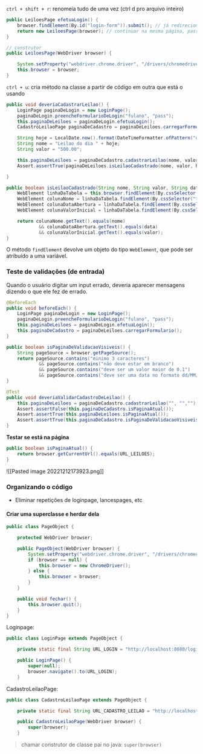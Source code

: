 `ctrl + shift + r`: renomeia tudo de uma vez (ctrl d pro arquivo inteiro)

``` java
public LeiloesPage efetuaLogin() {
    browser.findElement(By.id("login-form")).submit(); // já redireciona a página
    return new LeiloesPage(browser); // continuar na mesma página, passa o webdriver
}
```

``` java
// construtor
public LeiloesPage(WebDriver browser) {

    System.setProperty("webdriver.chrome.driver", "/drivers/chromedriver.exe");
    this.browser = browser;
}
```

`ctrl + u`: cria método na classe a partir de código em outra que está o usando

```java
public void deveriaCadastrarLeilao() {
    LoginPage paginaDeLogin = new LoginPage();
    paginaDeLogin.preencheFormularioDeLogin("fulano", "pass");
    this.paginaDeLeiloes = paginaDeLogin.efetuaLogin();
    CadastroLeilaoPage paginaDeCadastro = paginaDeLeiloes.carregarFormulario();

    String hoje = LocalDate.now().format(DateTimeFormatter.ofPattern("dd/MM/yyyy"));
    String nome = "Leilao do dia " + hoje;
    String valor = "500.00";

    this.paginaDeLeiloes = paginaDeCadastro.cadastrarLeilao(nome, valor, hoje);
    Assert.assertTrue(paginaDeLeiloes.isLeilaoCadastrado(nome, valor, hoje));

}
```

```java
public boolean isLeilaoCadastrado(String nome, String valor, String data) {
    WebElement linhaDaTabela = this.browser.findElement(By.cssSelector("#tabela-leiloes tbody tr:last-child"));
    WebElement colunaNome = linhaDaTabela.findElement(By.cssSelector("td:nth-child(1)"));
    WebElement colunaDataAbertura = linhaDaTabela.findElement(By.cssSelector("td:nth-child(2)"));
    WebElement colunaValorInicial = linhaDaTabela.findElement(By.cssSelector("td:nth-child(3)"));

    return colunaNome.getText().equals(nome)
            && colunaDataAbertura.getText().equals(data) 
            && colunaValorInicial.getText().equals(valor);
}
```

O método `findElement` devolve um objeto do tipo `WebElement`, que pode ser atribuído a uma variável.

### Teste de validações (de entrada)

Quando o usuário digitar um input errado, deveria aparecer mensagens dizendo o que ele fez de errado.

```java
@BeforeEach
public void beforeEach() {
    LoginPage paginaDeLogin = new LoginPage();
    paginaDeLogin.preencheFormularioDeLogin("fulano", "pass");
    this.paginaDeLeiloes = paginaDeLogin.efetuaLogin();
    this.paginaDeCadastro = paginaDeLeiloes.carregarFormulario();
}
```

```java
public boolean isPaginaDeValidacaoVisiveis() {
    String pageSource = browser.getPageSource();
    return pageSource.contains("minimo 3 caracteres")
            && pageSource.contains("não deve estar em branco")
            && pageSource.contains("deve ser um valor maior de 0.1")
            && pageSource.contains("deve ser uma data no formato dd/MM/yyyy");
}
```

```java
@Test
public void deveriaValidarCadastroDeLeilao() {
	this.paginaDeLeiloes = paginaDeCadastro.cadastrarLeilao("", "","");
	Assert.assertFalse(this.paginaDeCadastro.isPaginaAtual());
	Assert.assertTrue(this.paginaDeLeiloes.isPaginaAtual());
	Assert.assertTrue(this.paginaDeCadastro.isPaginaDeValidacaoVisiveis());
}
```

**Testar se está na página**

```java
public boolean isPaginaAtual() {
	return browser.getCurrentUrl().equals(URL_LEILOES);
}
```


![[Pasted image 20221212173923.png]]

### Organizando o código

- Eliminar repetições de loginpage, lancespages, etc

#### Criar uma superclasse e herdar dela

```java
public class PageObject {

    protected WebDriver browser;

    public PageObject(WebDriver browser) {
        System.setProperty("webdriver.chrome.driver", "/drivers/chromedriver.exe");
        if (browser == null) {
            this.browser = new ChromeDriver();
        } else {
            this.browser = browser;
        }
    }

    public void fechar() {
        this.browser.quit();
    }
}
```

Loginpage:
```java
public class LoginPage extends PageObject {

    private static final String URL_LOGIN = "http://localhost:8080/login";

    public LoginPage() {
        super(null);
        browser.navigate().to(URL_LOGIN);
    }
```

CadastroLeilaoPage:
```java
public class CadastroLeilaoPage extends PageObject {

    private static final String URL_CADASTRO_LEILAO = "http://localhost:8080/leiloes/new";

    public CadastroLeilaoPage(WebDriver browser) {
        super(browser);
    }
```

> chamar construtor de classe pai no java: `super(browser)`

